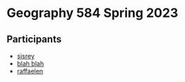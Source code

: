 # Geography 584 Spring 2023

## Participants

- [sjsrey](https://github.com/sjsrey)
- [blah blah](http://google.com)
- [raffaelen](https://github.com/raffaelen)
